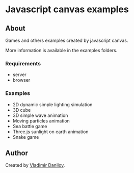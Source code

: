 # Javascript canvas examples #

## About ##

Games and others examples created by javascript canvas.

More information is available in the examples folders.

### Requirements ###

* server
* browser

### Examples ###

* 2D dynamic simple lighting simulation
* 3D cube
* 3D simple wave animation
* Moving particles animation
* Sea battle game
* Three.js sunlight on earth animation
* Snake game

## Author ###  

Created by [Vladimir Danilov](https://github.com/danilovl).
